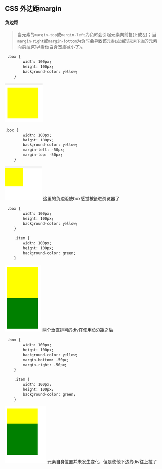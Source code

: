## CSS 外边距margin


#### 负边距

> 当元素的`margin-top`或`margin-left`为负时会引起元素向前拉(`上`或`左`)；当`margin-right`或`margin-bottom`为负时会导致该`元素右边`或`该元素下边`的元素向前拉(可以看做自身宽度减小了)。



```
 .box {
        width: 100px;
        height: 100px;
        background-color: yellow;
    }
```
 ![1](https://github.com/luyufa/NodeLearning/blob/master/css/margin/1.png)

```
.box {
        width: 100px;
        height: 100px;
        background-color: yellow;
        margin-left: -50px;
        margin-top: -50px;
    }
```
![2](https://github.com/luyufa/NodeLearning/blob/master/css/margin/2.png)
这里的负边距使box感觉被嵌进浏览器了


```
 .box {
        width: 100px;
        height: 100px;
        background-color: yellow;
    }

    .item {
        width: 100px;
        height: 100px;
        background-color: green;
    }
```
![3](https://github.com/luyufa/NodeLearning/blob/master/css/margin/3.png)
两个垂直排列的div在使用负边距之后

```
 .box {
        width: 100px;
        height: 100px;
        background-color: yellow;
        margin-bottom: -50px;
        margin-right: -50px;
    }

    .item {
        width: 100px;
        height: 100px;
        background-color: green;
    }
```

![4](https://github.com/luyufa/NodeLearning/blob/master/css/margin/4.png)
元素自身位置并未发生变化，但是使他下边的div往上拉了
